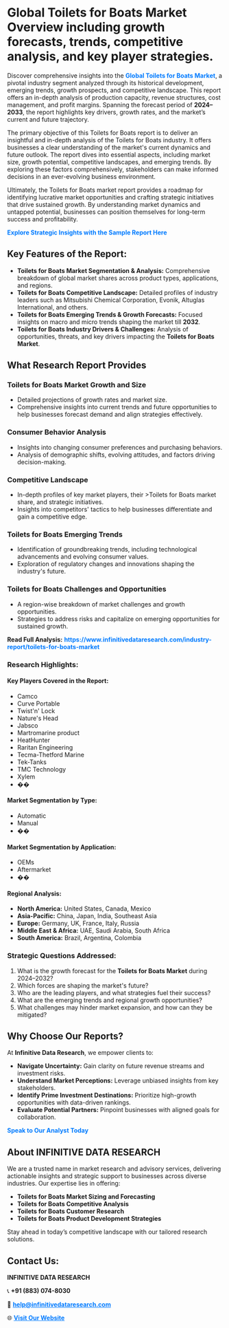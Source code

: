 <h1>Global Toilets for Boats Market Overview including growth forecasts, trends, competitive analysis, and key player strategies.</h1>
<p>
Discover comprehensive insights into the 
<a href="https://www.infinitivedataresearch.com/industry-report/toilets-for-boats-market" rel="dofollow" style="color: #007BFF; text-decoration: none;"><strong>Global Toilets for Boats Market</strong></a>, a pivotal industry segment analyzed through its historical development, emerging trends, growth prospects, and competitive landscape. This report offers an in-depth analysis of production capacity, revenue structures, cost management, and profit margins. Spanning the forecast period of <strong>2024–2033</strong>, the report highlights key drivers, growth rates, and the market’s current and future trajectory.
</p>
<p>
The primary objective of this Toilets for Boats report is to deliver an insightful and in-depth analysis of the Toilets for Boats industry. It offers businesses a clear understanding of the market's current dynamics and future outlook. The report dives into essential aspects, including market size, growth potential, competitive landscapes, and emerging trends. By exploring these factors comprehensively, stakeholders can make informed decisions in an ever-evolving business environment.
</p>
<p>
Ultimately, the Toilets for Boats market report provides a roadmap for identifying lucrative market opportunities and crafting strategic initiatives that drive sustained growth. By understanding market dynamics and untapped potential, businesses can position themselves for long-term success and profitability.
</p>
<p>
<a href="https://www.infinitivedataresearch.com/request-sample/reportId=108533" style="color: #007BFF; text-decoration: none;"><strong>Explore Strategic Insights with the Sample Report Here</strong></a>
</p>

<h2>Key Features of the Report:</h2>
<ul>
<li><strong>Toilets for Boats Market Segmentation & Analysis:</strong> Comprehensive breakdown of global market shares across product types, applications, and regions.</li>
<li><strong>Toilets for Boats Competitive Landscape:</strong> Detailed profiles of industry leaders such as Mitsubishi Chemical Corporation, Evonik, Altuglas International, and others.</li>
<li><strong>Toilets for Boats Emerging Trends & Growth Forecasts:</strong> Focused insights on macro and micro trends shaping the market till <strong>2032</strong>.</li>
<li><strong>Toilets for Boats Industry Drivers & Challenges:</strong> Analysis of opportunities, threats, and key drivers impacting the <strong>Toilets for Boats Market</strong>.</li>
</ul>

<h2>What Research Report Provides</h2>
<h3>Toilets for Boats Market Growth and Size</h3>
<ul>
<li>Detailed projections of growth rates and market size.</li>
<li>Comprehensive insights into current trends and future opportunities to help businesses forecast demand and align strategies effectively.</li>
</ul>

<h3>Consumer Behavior Analysis</h3>
<ul>
<li>Insights into changing consumer preferences and purchasing behaviors.</li>
<li>Analysis of demographic shifts, evolving attitudes, and factors driving decision-making.</li>
</ul>

<h3>Competitive Landscape</h3>
<ul>
<li>In-depth profiles of key market players, their >Toilets for Boats market share, and strategic initiatives.</li>
<li>Insights into competitors' tactics to help businesses differentiate and gain a competitive edge.</li>
</ul>

<h3>Toilets for Boats Emerging Trends</h3>
<ul>
<li>Identification of groundbreaking trends, including technological advancements and evolving consumer values.</li>
<li>Exploration of regulatory changes and innovations shaping the industry's future.</li>
</ul>

<h3>Toilets for Boats Challenges and Opportunities</h3>
<ul>
<li>A region-wise breakdown of market challenges and growth opportunities.</li>
<li>Strategies to address risks and capitalize on emerging opportunities for sustained growth.</li>
</ul>
<p><strong>Read Full Analysis:</strong> <a href="https://www.infinitivedataresearch.com/industry-report/toilets-for-boats-market" rel="dofollow" style="color: #007BFF; text-decoration: none;"><strong>https://www.infinitivedataresearch.com/industry-report/toilets-for-boats-market</strong></a></p>
<h3>Research Highlights:</h3>
<h4>Key Players Covered in the Report:</h4>
<ul><li>Camco</li><li>Curve Portable</li><li>Twist&#039;n&#039; Lock</li><li>Nature&#039;s Head</li><li>Jabsco</li><li>Martromarine product</li><li>HeatHunter</li><li>Raritan Engineering</li><li>Tecma-Thetford Marine</li><li>Tek-Tanks</li><li>TMC Technology</li><li>Xylem</li><li>��</li></ul>
<h4>Market Segmentation by Type:</h4>
<ul><li>Automatic</li><li>Manual</li><li>��</li></ul>
<h4>Market Segmentation by Application:</h4>
<ul><li>OEMs</li><li>Aftermarket</li><li>��</li></ul>

<h4>Regional Analysis:</h4>
<ul>
<li><strong>North America:</strong> United States, Canada, Mexico</li>
<li><strong>Asia-Pacific:</strong> China, Japan, India, Southeast Asia</li>
<li><strong>Europe:</strong> Germany, UK, France, Italy, Russia</li>
<li><strong>Middle East & Africa:</strong> UAE, Saudi Arabia, South Africa</li>
<li><strong>South America:</strong> Brazil, Argentina, Colombia</li>
</ul>

<h3>Strategic Questions Addressed:</h3>
<ol>
<li>What is the growth forecast for the <strong>Toilets for Boats Market</strong> during 2024–2032?</li>
<li>Which forces are shaping the market's future?</li>
<li>Who are the leading players, and what strategies fuel their success?</li>
<li>What are the emerging trends and regional growth opportunities?</li>
<li>What challenges may hinder market expansion, and how can they be mitigated?</li>
</ol>

<h2>Why Choose Our Reports?</h2>
<p>At <strong>Infinitive Data Research</strong>, we empower clients to:</p>
<ul>
<li><strong>Navigate Uncertainty:</strong> Gain clarity on future revenue streams and investment risks.</li>
<li><strong>Understand Market Perceptions:</strong> Leverage unbiased insights from key stakeholders.</li>
<li><strong>Identify Prime Investment Destinations:</strong> Prioritize high-growth opportunities with data-driven rankings.</li>
<li><strong>Evaluate Potential Partners:</strong> Pinpoint businesses with aligned goals for collaboration.</li>
</ul>
<p><a href="https://www.infinitivedataresearch.com/industry-report/toilets-for-boats-market" rel="dofollow" style="color: #007BFF; text-decoration: none;"><strong>Speak to Our Analyst Today</strong></a></p>

<h2>About INFINITIVE DATA RESEARCH</h2>
<p>We are a trusted name in market research and advisory services, delivering actionable insights and strategic support to businesses across diverse industries. Our expertise lies in offering:</p>
<ul>
<li><strong>Toilets for Boats Market Sizing and Forecasting</strong></li>
<li><strong>Toilets for Boats Competitive Analysis</strong></li>
<li><strong>Toilets for Boats Customer Research</strong></li>
<li><strong>Toilets for Boats Product Development Strategies</strong></li>
</ul>
<p>Stay ahead in today’s competitive landscape with our tailored research solutions.</p>

<h2>Contact Us:</h2>
<p><strong>INFINITIVE DATA RESEARCH</strong></p>
<p>📞 <strong>+91 (883) 074-8030</strong></p>
<p>📧 <strong><a href="mailto:help@infinitivedataresearch.com" style="color: #007BFF;">help@infinitivedataresearch.com</a></strong></p>
<p>🌐 <strong><a href="https://www.infinitivedataresearch.com" rel="dofollow" style="color: #007BFF;">Visit Our Website</a></strong></p>